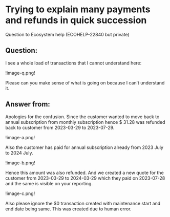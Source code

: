 # Trying to explain many payments and refunds in quick succession

Question to Ecosystem help (ECOHELP-22840 but private)

## Question:

I see a whole load of transactions that I cannot understand here:

!image-q.png!

Please can you make sense of what is going on because I can’t understand it.


## Answer from:

Apologies for the confusion. Since the customer wanted to move back to annual subscription from monthly subscription 
hence $ 31.28 was refunded back to customer from 2023-03-29 to 2023-07-29.

!image-a.png!
 

 Also the customer has paid for annual subscription already from 2023 July to 2024 July.

!image-b.png!

Hence this amount was also refunded. And we created a new quote for the customer from 2023-03-29 to 2024-03-29 
which they paid on 2023-07-28 and the same is visible on your reporting.

!image-c.png!

Also please ignore the $0 transaction created with maintenance start and end date being same. This was created due to human error.
